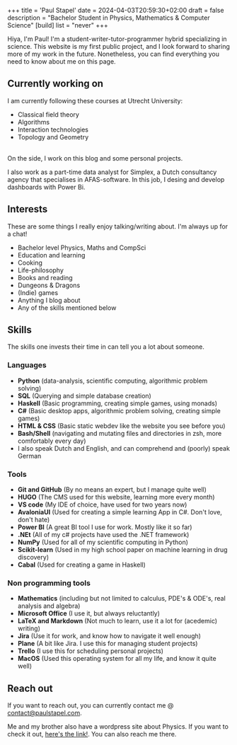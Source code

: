 +++
title = 'Paul Stapel'
date = 2024-04-03T20:59:30+02:00
draft = false
description = "Bachelor Student in Physics, Mathematics & Computer Science"
[build] 
    list = "never" 
+++

Hiya, I'm Paul! I'm a student-writer-tutor-programmer hybrid specializing in science. This website is my first public project, and I look forward to sharing more of my work in the future. Nonetheless, you can find everything you need to know about me on this page. 

## Currently working on
I am currently following these courses at Utrecht University: 
* Classical field theory
* Algorithms
* Interaction technologies
* Topology and Geometry

\
On the side, I work on this blog and some personal projects.

I also work as a part-time data analyst for Simplex, a Dutch consultancy agency that specialises in AFAS-software. In this job, I desing and develop dashboards with Power Bi.

## Interests
These are some things I really enjoy talking/writing about. I'm always up for a chat!
* Bachelor level Physics, Maths and CompSci
* Education and learning
* Cooking 
* Life-philosophy 
* Books and reading
* Dungeons & Dragons
* (Indie) games
* Anything I blog about
* Any of the skills mentioned below

## Skills
The skills one invests their time in can tell you a lot about someone.

### Languages
* **Python** (data-analysis, scientific computing, algorithmic problem solving)
* **SQL** (Querying and simple database creation)
* **Haskell** (Basic programming, creating simple games, using monads)
* **C#** (Basic desktop apps, algorithmic problem solving, creating simple games)
* **HTML & CSS** (Basic static webdev like the website you see before you)
* **Bash/Shell** (navigating and mutating files and directories in zsh, more comfortably every day)
* I also speak Dutch and English, and can comprehend and (poorly) speak German 


### Tools
* **Git and GitHub** (By no means an expert, but I manage quite well)
* **HUGO** (The CMS used for this website, learning more every month)
* **VS code** (My IDE of choice, have used for two years now)
* **AvaloniaUI** (Used for creating a simple learning App in C#. Don't love, don't hate)
* **Power BI** (A great BI tool I use for work. Mostly like it so far)
* **.NEt** (All of my c# projects have used the .NET framework)
* **NumPy** (Used for all of my scientific computing in Python)
* **Scikit-learn** (Used in my high school paper on machine learning in drug discovery)
* **Cabal** (Used for creating a game in Haskell)


### Non programming tools
* **Mathematics** (including but not limited to calculus, PDE's & ODE's, real analysis and algebra)
* **Microsoft Office** (I use it, but always reluctantly)  
* **LaTeX and Markdown** (Not much to learn, use it a lot for (acedemic) writing)
* **Jira** (Use it for work, and know how to navigate it well enough)
* **Plane** (A bit like Jira. I use this for managing student projects)
* **Trello** (I use this for scheduling personal projects)
* **MacOS** (Used this operating system for all my life, and know it quite well)


## Reach out
If you want to reach out, you can currently contact me @ <contact@paulstapel.com>.

Me and my brother also have a wordpress site about Physics. If you want to check it out, [here's the link!](https://phyzards.com). You can also reach me there. 
